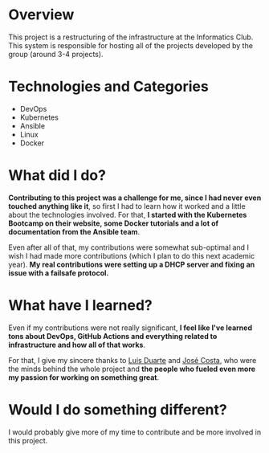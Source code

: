 # Overview

This project is a restructuring of the infrastructure at the Informatics Club. This system is responsible for hosting all of the projects developed by the group (around 3-4 projects).

# Technologies and Categories

- DevOps
- Kubernetes
- Ansible
- Linux
- Docker

# What did I do?

**Contributing to this project was a challenge for me, since I had never even touched anything like it**, so first I had to learn how it worked and a little about the technologies involved. For that, **I started with the Kubernetes Bootcamp on their website, some Docker tutorials and a lot of documentation from the Ansible team**.

Even after all of that, my contributions were somewhat sub-optimal and I wish I had made more contributions (which I plan to do this next academic year). **My real contributions were setting up a DHCP server and fixing an issue with a failsafe protocol.**

# What have I learned?

Even if my contributions were not really significant, **I feel like I've learned tons about DevOps, GitHub Actions and everything related to infrastructure and how all of that works**.

For that, I give my sincere thanks to [Luis Duarte](https://github.com/LuisDuarte1/) and [José Costa](https://github.com/Sirze01), who were the minds behind the whole project and **the people who fueled even more my passion for working on something great**.

# Would I do something different?

I would probably give more of my time to contribute and be more involved in this project.